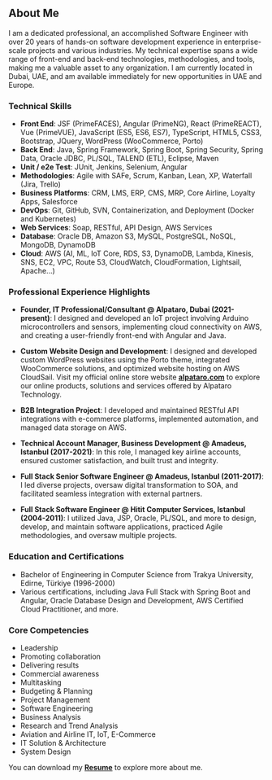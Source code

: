 ## About Me

I am a dedicated professional, an accomplished Software Engineer with over 20 years of hands-on software development experience in enterprise-scale projects and various industries. 
My technical expertise spans a wide range of front-end and back-end technologies, methodologies, and tools, making me a valuable asset to any organization. 
I am currently located in Dubai, UAE, and am available immediately for new opportunities in UAE and Europe.

### Technical Skills

- **Front End**: JSF (PrimeFACES), Angular (PrimeNG), React (PrimeREACT), Vue (PrimeVUE), JavaScript (ES5, ES6, ES7), TypeScript, HTML5, CSS3, Bootstrap, JQuery, WordPress (WooCommerce, Porto)
- **Back End**: Java, Spring Framework, Spring Boot, Spring Security, Spring Data, Oracle JDBC, PL/SQL, TALEND (ETL), Eclipse, Maven
- **Unit / e2e Test**: JUnit, Jenkins, Selenium, Angular
- **Methodologies**: Agile with SAFe, Scrum, Kanban, Lean, XP, Waterfall (Jira, Trello)
- **Business Platforms**: CRM, LMS, ERP, CMS, MRP, Core Airline, Loyalty Apps, Salesforce
- **DevOps**: Git, GitHub, SVN, Containerization, and Deployment (Docker and Kubernetes)
- **Web Services**: Soap, RESTful, API Design, AWS Services
- **Database**: Oracle DB, Amazon S3, MySQL, PostgreSQL, NoSQL, MongoDB, DynamoDB
- **Cloud**: AWS (AI, ML, IoT Core, RDS, S3, DynamoDB, Lambda, Kinesis, SNS, EC2, VPC, Route 53, CloudWatch, CloudFormation, Lightsail, Apache...)

### Professional Experience Highlights

- **Founder, IT Professional/Consultant @ Alpataro, Dubai (2021-present)**: I designed and developed an IoT project involving Arduino microcontrollers and sensors, implementing cloud connectivity on AWS, and creating a user-friendly front-end with Angular and Java.

- **Custom Website Design and Development**: I designed and developed custom WordPress websites using the Porto theme, integrated WooCommerce solutions, and optimized website hosting on AWS CloudSail. Visit my official online store website **[alpataro.com](https://www.alpataro.com)** to explore our online products, solutions and services offered by Alpataro Technology.

- **B2B Integration Project**: I developed and maintained RESTful API integrations with e-commerce platforms, implemented automation, and managed data storage on AWS.

- **Technical Account Manager, Business Development @ Amadeus, Istanbul (2017-2021)**: In this role, I managed key airline accounts, ensured customer satisfaction, and built trust and integrity.

- **Full Stack Senior Software Engineer @ Amadeus, Istanbul (2011-2017)**: I led diverse projects, oversaw digital transformation to SOA, and facilitated seamless integration with external partners.

- **Full Stack Software Engineer @ Hitit Computer Services, Istanbul (2004-2011)**: I utilized Java, JSP, Oracle, PL/SQL, and more to design, develop, and maintain software applications, practiced Agile methodologies, and oversaw multiple projects.

### Education and Certifications

- Bachelor of Engineering in Computer Science from Trakya University, Edirne, Türkiye (1996-2000)
- Various certifications, including Java Full Stack with Spring Boot and Angular, Oracle Database Design and Development, AWS Certified Cloud Practitioner, and more.

### Core Competencies

- Leadership
- Promoting collaboration
- Delivering results
- Commercial awareness
- Multitasking
- Budgeting & Planning
- Project Management
- Software Engineering
- Business Analysis
- Research and Trend Analysis
- Aviation and Airline IT, IoT, E-Commerce
- IT Solution & Architecture
- System Design

You can download my **[Resume](resume/AydinGunes_Resume.pdf)** to explore more about me.
